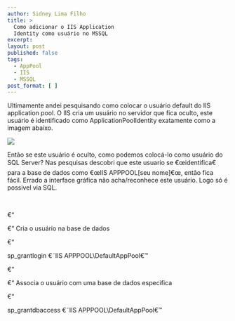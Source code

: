 ```yaml
---
author: Sidney Lima Filho
title: >
  Como adicionar o IIS Application
  Identity como usuário no MSSQL
excerpt:
layout: post
published: false
tags:
  - AppPool
  - IIS
  - MSSQL
post_format: [ ]
---
```

Ultimamente andei pesquisando como colocar o usuário default do IIS application pool. O IIS cria um usuário no servidor que fica oculto, este usuário é identificado como ApplicationPoolIdentity exatamente como a imagem abaixo.

![][1]

Então se este usuário é oculto, como podemos colocá-lo como usuário do SQL Server? Nas pesquisas descobri que este usuario se €œidentifica€ para a base de dados como €œIIS APPPOOL\[seu nome]€œ, então fica fácil. Errado a interface gráfica não acha/reconhece este usuário. Logo só é possivel via SQL.

 

€“

€“ Cria o usuário na base de dados

€“

sp_grantlogin €˜IIS APPPOOL\DefaultAppPool€™

€“

€“ Associa o usuário com uma base de dados especifica

€“

sp_grantdbaccess €˜IIS APPPOOL\DefaultAppPool€™

 

 [1]: /wp-content/uploads/applicationpoolidentity.png